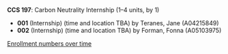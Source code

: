 **CCS 197**: Carbon Neutrality Internship (1–4 units, by 1)

- **001** (Internship) (time and location TBA) by Teranes, Jane (A04215849)
- **002** (Internship) (time and location TBA) by Forman, Fonna (A05103975)

[Enrollment numbers over time](./CCS197.tsv)
